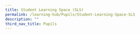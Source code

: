 ```yaml
---
title: Student Learning Space (SLS)
permalink: /learning-hub/Pupils/Student-Learning-Space-SLS
description: ""
third_nav_title: Pupils
---
```

